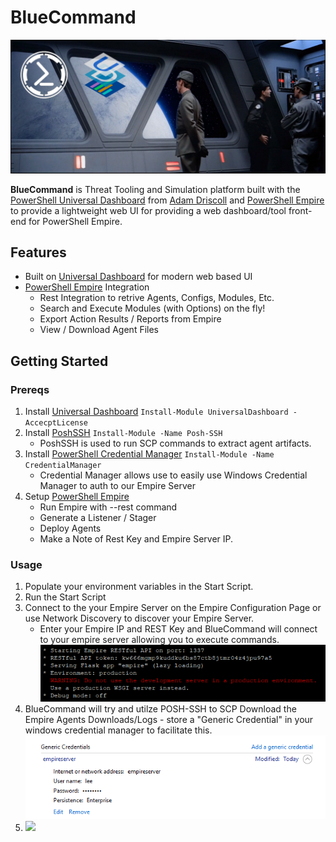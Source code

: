 BlueCommand
==================
![](./img/bluecommand.png)

**BlueCommand** is Threat Tooling and Simulation platform built with the [PowerShell Universal Dashboard](https://universaldashboard.io/) from [Adam Driscoll](https://github.com/adamdriscoll) and [PowerShell Empire](https://github.com/EmpireProject/Empire) to provide a lightweight web UI for providing a web dashboard/tool front-end for PowerShell Empire.

## Features
* Built on [Universal Dashboard](https://universaldashboard.io/) for modern web based UI
* [PowerShell Empire](https://www.powershellempire.com/) Integration
    * Rest Integration to retrive Agents, Configs, Modules, Etc.
    * Search and Execute Modules (with Options) on the fly!
    * Export Action Results / Reports from Empire
    * View / Download Agent Files

## Getting Started

### Prereqs
1. Install [Universal Dashboard](https://universaldashboard.io/) ``Install-Module UniversalDashboard -AccecptLicense``
2. Install [PoshSSH](https://github.com/darkoperator/Posh-SSH) ``Install-Module -Name Posh-SSH``
   * PoshSSH is used to run SCP commands to extract agent artifacts.
3. Install [PowerShell Credential Manager](https://github.com/davotronic5000/PowerShell_Credential_Manager) ``Install-Module -Name CredentialManager``
   * Credential Manager allows use to easily use Windows Credential Manager to auth to our Empire Server
4. Setup [PowerShell Empire](https://www.powershellempire.com/)
    + Run Empire with --rest command
    + Generate a Listener / Stager
    + Deploy Agents
    + Make a Note of Rest Key and Empire Server IP.

### Usage
1. Populate your environment variables in the Start Script.
2. Run the Start Script
3. Connect to the your Empire Server on the Empire Configuration Page or use Network Discovery to discover your Empire Server.
    + Enter your Empire IP and REST Key and BlueCommand will connect to your empire server allowing you to execute commands. ![](./img/empire_rest.png) 
4.  BlueCommand will try and utilze POSH-SSH to SCP Download the Empire Agents Downloads/Logs - store a "Generic Credential" in your windows credential manager to facilitate this. ![](./img/credential_manager.png) 
5.  
    ![](https://media.giphy.com/media/MGaacoiAlAti0/giphy.gif)